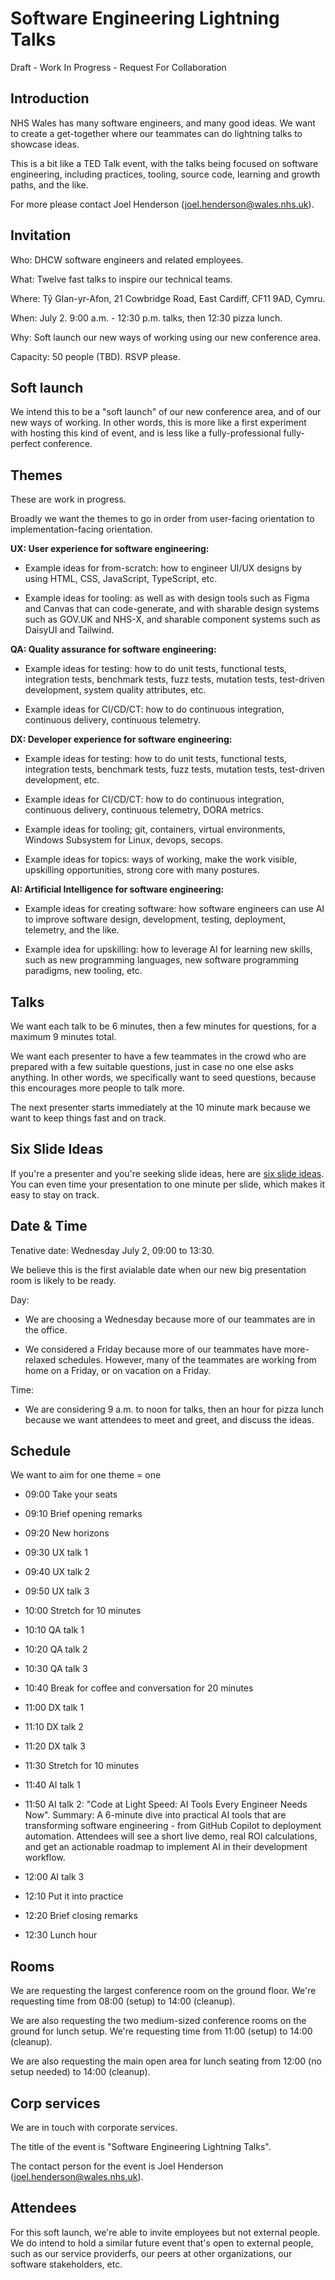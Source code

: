 # Software Engineering Lightning Talks

Draft - Work In Progress - Request For Collaboration

## Introduction

NHS Wales has many software engineers, and many good ideas. We want to create a
get-together where our teammates can do lightning talks to showcase ideas. 

This is a bit like a TED Talk event, with the talks being focused on software
engineering, including practices, tooling, source code, learning and growth
paths, and the like.

For more please contact Joel Henderson (<joel.henderson@wales.nhs.uk>).

## Invitation

Who: DHCW software engineers and related employees.

What: Twelve fast talks to inspire our technical teams.

Where: Tŷ Glan-yr-Afon, 21 Cowbridge Road, East Cardiff, CF11 9AD, Cymru.

When: July 2. 9:00 a.m. - 12:30 p.m. talks, then 12:30 pizza lunch.

Why: Soft launch our new ways of working using our new conference area.

Capacity: 50 people (TBD). RSVP please.

## Soft launch

We intend this to be a "soft launch" of our new conference area, and of our new
ways of working. In other words, this is more like a first experiment with
hosting this kind of event, and is less like a fully-professional fully-perfect
conference.

## Themes

These are work in progress.

Broadly we want the themes to go in order from user-facing orientation to implementation-facing orientation.

**UX: User experience for software engineering:**

* Example ideas for from-scratch: how to engineer UI/UX designs by using HTML,
CSS, JavaScript, TypeScript, etc.

* Example ideas for tooling: as well as with design tools such as Figma and
Canvas that can code-generate, and with sharable design systems such as GOV.UK
and NHS-X, and sharable component systems such as DaisyUI and Tailwind.

**QA: Quality assurance for software engineering:**

* Example ideas for testing: how to do unit tests, functional tests, integration
tests, benchmark tests, fuzz tests, mutation tests, test-driven development,
system quality attributes, etc.

* Example ideas for CI/CD/CT: how to do continuous integration, continuous
  delivery, continuous telemetry.

**DX: Developer experience for software engineering:**

* Example ideas for testing: how to do unit tests, functional tests, integration tests,
  benchmark tests, fuzz tests, mutation tests, test-driven development, etc.

* Example ideas for CI/CD/CT: how to do continuous integration, continuous
  delivery, continuous telemetry, DORA metrics.

* Example ideas for tooling; git, containers, virtual environments, Windows
  Subsystem for Linux, devops, secops.

* Example ideas for topics: ways of working, make the work visible, upskilling
  opportunities, strong core with many postures.

**AI: Artificial Intelligence for software engineering:**

* Example ideas for creating software: how software engineers can use AI to
improve software design, development, testing, deployment, telemetry, and the
like.

* Example idea for upskilling: how to leverage AI for learning new skills,
  such as new programming languages, new software programming paradigms, new
  tooling, etc.

## Talks

We want each talk to be 6 minutes, then a few minutes for questions, for a maximum 9 minutes total.

We want each presenter to have a few teammates in the crowd who are prepared with a few suitable questions, just in case no one else asks anything. In other words, we specifically want to seed questions, because this encourages more people to talk more.

The next presenter starts immediately at the 10 minute mark because we want to keep things fast and on track.

## Six Slide Ideas

If you're a presenter and you're seeking slide ideas, here are [six slide
ideas](six-slide-ideas/). You can even time your presentation to one minute per
slide, which makes it easy to stay on track.

## Date & Time

Tenative date: Wednesday July 2, 09:00 to 13:30.

We believe this is the first avialable date when our new big presentation room is likely to be ready.

Day:

* We are choosing a Wednesday because more of our teammates are in the office.

* We considered a Friday because more of our teammates have more-relaxed
  schedules. However, many of the teammates are working from home on a Friday,
  or on vacation on a Friday.

Time:

* We are considering 9 a.m. to noon for talks, then an hour for pizza lunch because we want attendees to meet and greet, and discuss the ideas.

## Schedule

We want to aim for one theme = one

* 09:00 Take your seats

* 09:10 Brief opening remarks

* 09:20 New horizons

* 09:30 UX talk 1

* 09:40 UX talk 2

* 09:50 UX talk 3

* 10:00 Stretch for 10 minutes

* 10:10 QA talk 1

* 10:20 QA talk 2

* 10:30 QA talk 3

* 10:40 Break for coffee and conversation for 20 minutes
  
* 11:00 DX talk 1

* 11:10 DX talk 2

* 11:20 DX talk 3

* 11:30 Stretch for 10 minutes

* 11:40 AI talk 1

* 11:50 AI talk 2: "Code at Light Speed: AI Tools Every Engineer Needs Now". Summary: A 6-minute dive into practical AI tools that are transforming software engineering - from GitHub Copilot to deployment automation. Attendees will see a short live demo, real ROI calculations, and get an actionable roadmap to implement AI in their development workflow.

* 12:00 AI talk 3

* 12:10 Put it into practice

* 12:20 Brief closing remarks

* 12:30 Lunch hour

## Rooms

We are requesting the largest conference room on the ground floor. We're requesting time from 08:00 (setup) to 14:00 (cleanup).

We are also requesting the two medium-sized conference rooms on the ground for lunch setup. We're requesting time from 11:00 (setup) to 14:00 (cleanup).

We are also requesting the main open area for lunch seating from 12:00 (no setup needed) to 14:00 (cleanup).

## Corp services

We are in touch with corporate services.

The title of the event is "Software Engineering Lightning Talks".

The contact person for the event is Joel Henderson (<joel.henderson@wales.nhs.uk>).

## Attendees

For this soft launch, we're able to invite employees but not external people. We
do intend to hold a similar future event that's open to external people, such as
our service providerfs, our peers at other organizations, our software
stakeholders, etc.
